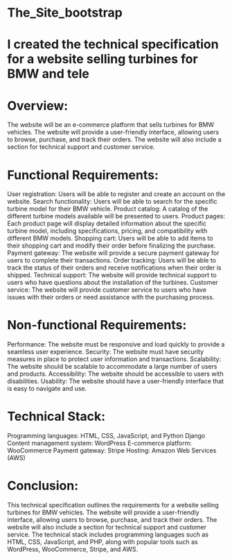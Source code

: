 # The_Site_bootstrap

# I created the technical specification for a website selling turbines for BMW and tele

# Overview:
The website will be an e-commerce platform that sells turbines for BMW vehicles. The website will provide a user-friendly interface, allowing users to browse, purchase, and track their orders. The website will also include a section for technical support and customer service.

# Functional Requirements:
   User registration: Users will be able to register and create an account on the website.
   Search functionality: Users will be able to search for the specific turbine model for their BMW vehicle.
   Product catalog: A catalog of the different turbine models available will be presented to users.
   Product pages: Each product page will display detailed information about the specific turbine model, including specifications, pricing, and compatibility with different BMW models.
   Shopping cart: Users will be able to add items to their shopping cart and modify their order before finalizing the purchase.
   Payment gateway: The website will provide a secure payment gateway for users to complete their transactions.
   Order tracking: Users will be able to track the status of their orders and receive notifications when their order is shipped.
   Technical support: The website will provide technical support to users who have questions about the installation of the turbines.
   Customer service: The website will provide customer service to users who have issues with their orders or need assistance with the purchasing process.
   
# Non-functional Requirements:

   Performance: The website must be responsive and load quickly to provide a seamless user experience.
   Security: The website must have security measures in place to protect user information and transactions.
   Scalability: The website should be scalable to accommodate a large number of users and products.
   Accessibility: The website should be accessible to users with disabilities.
   Usability: The website should have a user-friendly interface that is easy to navigate and use.

# Technical Stack:

   Programming languages: HTML, CSS, JavaScript, and Python Django
   Content management system: WordPress
   E-commerce platform: WooCommerce
   Payment gateway: Stripe
   Hosting: Amazon Web Services (AWS)
    
 # Conclusion:
 
This technical specification outlines the requirements for a website selling turbines for BMW vehicles. The website will provide a user-friendly interface, allowing users to browse, purchase, and track their orders. The website will also include a section for technical support and customer service. The technical stack includes programming languages such as HTML, CSS, JavaScript, and PHP, along with popular tools such as WordPress, WooCommerce, Stripe, and AWS.
